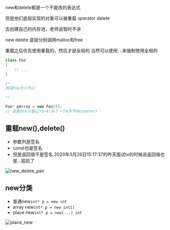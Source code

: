 new和delete都是一个不能改的表达式

但是他们底层实现的对象可以被重载
operator delete

去创建自己的内存池，老师说暂时不讲

new delete 底层分别调用malloc和free


重载之后优先使用重载的，然后才是全局的
当然可以使用`::`来强制使用全局的


```cpp
class Foo
{
    // ...
}

/*
假设Foo大小为12

*/

Foo* pArray = new Foo[5];
// 这里的大小是12*5+4(存了一个4字节的counter)

```


## 重载new(),delete()
- 参数列是签名
- const也是签名
- 但是返回值不是签名.2020年3月26日15:17:37的昨天面试tx的时候说返回值也是...尴尬了

![new_delete_pair](https://cdn.jsdelivr.net/gh/wolfdan666/BlogPic/cpp/class/new_delete_pair.jpg)

## new分类
- 普通new`int* p = new int`
- array new`int* p = new int[]`
- place new`int* p = new(...) int`


![place_new](https://cdn.jsdelivr.net/gh/wolfdan666/BlogPic/cpp/class/place_new.jpg)
